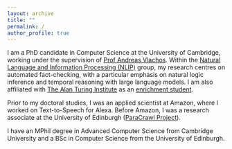```yaml
---
layout: archive
title: ""
permalink: /
author_profile: true
---
```


I am a PhD candidate in Computer Science at the University of Cambridge, working under the supervision of [Prof Andreas Vlachos](https://andreasvlachos.github.io/). Within the [Natural Language and Information Processing (NLIP)](https://www.cl.cam.ac.uk/research/nl/) group, my research centres on automated fact-checking, with a particular emphasis on natural logic inference and temporal reasoning with large language models. I am also affiliated with [The Alan Turing Institute](https://www.turing.ac.uk/) as an [enrichment student](https://www.turing.ac.uk/people/enrichment-students/marek-strong).

Prior to my doctoral studies, I was an applied scientist at Amazon, where I worked on Text-to-Speech for Alexa. Before Amazon, I was a research associate at the University of Edinburgh ([ParaCrawl Project](https://aclanthology.org/2020.acl-main.417.pdf)).

I have an MPhil degree in Advanced Computer Science from Cambridge University and a BSc in Computer Science from the University of Edinburgh.

